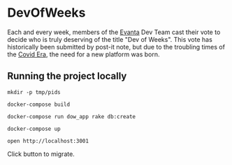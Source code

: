# DevOfWeeks
Each and every week, members of the [Evanta](https://www.evanta.com) Dev Team cast their vote to decide who is truly deserving of the title "Dev of Weeks". This vote has historically been submitted by post-it note, but due to the troubling times of the [Covid Era](https://en.wikipedia.org/wiki/Coronavirus_disease_2019), the need for a new platform was born.

## Running the project locally
`mkdir -p tmp/pids`

`docker-compose build`

`docker-compose run dow_app rake db:create`

`docker-compose up`

`open http://localhost:3001`

Click button to migrate.